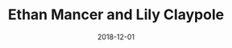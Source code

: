 ---
title: Ethan Mancer and Lily Claypole
date: 2018-12-01
person1_name: Ethan Mancer
person1_image:
person2_name: Lily Claypole
person2_image:
award: Dux Artium
---